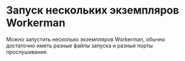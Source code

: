 # Запуск нескольких экземпляров Workerman

Можно запустить несколько экземпляров Workerman, обычно достаточно иметь разные файлы запуска и разные порты прослушивания.
